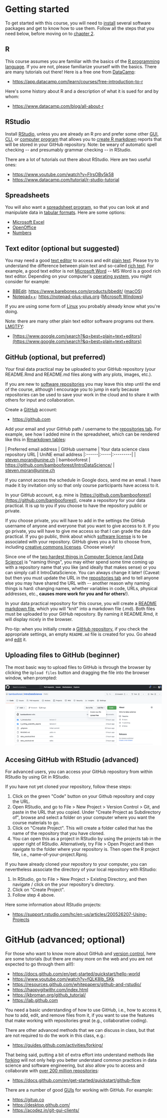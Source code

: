 # Getting started

To get started with this course, you will need to [install](https://en.wikipedia.org/wiki/Installation_(computer_programs)) several software packages and get to know how to use them. Follow all the steps that you need below, before moving on to [chapter 2](https://github.com/bambooforest/IntroDataScience/2_writing_scientific_reports).


## R

This course assumes you are familiar with the basics of the [R programming language](https://en.wikipedia.org/wiki/R_(programming_language)). If you are not, please familiarize yourself with the basics. There are many tutorials out there! Here is a free one from [DataCamp](https://www.datacamp.com):

* https://app.datacamp.com/learn/courses/free-introduction-to-r

Here's some history about R and a description of what it is sued for and by whom:

* https://www.datacamp.com/blog/all-about-r


## RStudio

Install [RStudio](https://www.rstudio.com), unless you are already an R pro and prefer some other [GUI](https://en.wikipedia.org/wiki/Graphical_user_interface), [CLI](https://en.wikipedia.org/wiki/Command-line_interface), or [computer program](https://en.wikipedia.org/wiki/Computer_program) that allows you to [create R markdown](https://rmarkdown.rstudio.com/authoring_quick_tour.html) reports that will be stored in your GitHub repository. Note: be weary of automatic spell checking -- and presumably grammar checking -- in RStudio.

There are a lot of tutorials out there about RStudio. Here are two useful ones:

* https://www.youtube.com/watch?v=FIrsOBy5k58
* https://www.datacamp.com/tutorial/r-studio-tutorial


## Spreadsheets

You will also want a [spreadsheet program](https://en.wikipedia.org/wiki/Spreadsheet), so that you can look at and manipulate data in [tabular formats](https://en.wikipedia.org/wiki/Table_(information)). Here are some options:

* [Microsoft Excel](https://en.wikipedia.org/wiki/Microsoft_Excel)
* [OpenOffice](https://en.wikipedia.org/wiki/Apache_OpenOffice)
* [Numbers](https://en.wikipedia.org/wiki/Numbers_(spreadsheet))


## Text editor (optional but suggested)

You may need a good [text editor](https://en.wikipedia.org/wiki/Text_editor) to access and edit [plain text](https://en.wikipedia.org/wiki/Plain_text). Please try to understand the difference between plain text and so-called [rich text](https://en.wikipedia.org/wiki/Formatted_text). For example, a good text editor is not [Microsoft Word](https://en.wikipedia.org/wiki/Microsoft_Word) -- MS Word is a good rich text editor. Depending on your computer's [operating system](https://en.wikipedia.org/wiki/Operating_system), you might consider for example:

* [BBEdit](https://en.wikipedia.org/wiki/BBEdit): https://www.barebones.com/products/bbedit/ ([macOS](https://en.wikipedia.org/wiki/MacOS)) 
* [Notepad++](https://en.wikipedia.org/wiki/Notepad%2B%2B): https://notepad-plus-plus.org ([Microsoft Windows](https://en.wikipedia.org/wiki/Microsoft_Windows))

If you are using some form of [Linux](https://en.wikipedia.org/wiki/Linux) you probably already know what you're doing.

Note: there are many other plain text editor software programs out there. [LMGTFY](https://www.dictionary.com/e/slang/lmgtfy/):

* [https://www.google.com/search?&q=best+plain+text+editors](https://www.google.com/search?&q=best+plain+text+editors)


## GitHub (optional, but preferred)

Your final data practical may be uploaded to your GitHub repository (your README.Rmd and README.md files along with any plots, images, etc.). 

If you are new to [software repositories](https://en.wikipedia.org/wiki/Software_repository) you may leave this step until the end of the course, although I encourage you to jump in early because repositories can be used to save your work in the cloud and to share it with others for input and collaboration.

Create a [GitHub](https://en.wikipedia.org/wiki/GitHub) account:

* https://github.com

Add your email and your GitHub path / username to the [repositories tab](https://docs.google.com/spreadsheets/d/1di-H7lsmdkT1RJlsXERkIcBSE4Y6XKIwPdulyaZ13DM/edit#gid=788106030&range=A1). For example, see how I added mine in the spreadsheet, which can be rendered like this in [Rmarkdown tables](https://dereksonderegger.github.io/570L/15-rmarkdown-tricks.html):

| Preferred email address | GitHub username | Your data science class repository URL | UniNE email address
|:------|:-----|:---------|
| steven.moran@unine.ch | bambooforest | https://github.com/bambooforest/IntroDataScience/ | steven.moran@unine.ch

If you cannot access the schedule in Google docs, send me an email. I have made it by invitation only so that only course participants have access to it.

In your GitHub account, e.g. mine is [https://github.com/bambooforest](https://github.com/bambooforest), create a repository for your data practical. It is up to you if you choose to have the repository public or private. 

If you choose private, you will have to add in the settings the GitHub username of anyone and everyone that you want to give access to it. If you go private, you will have to give me access so that I can grade the data practical. If you go public, think about which [software license](https://en.wikipedia.org/wiki/Software_license) is to be associated with your repository. GitHub gives you a list to choose from, including [creative commons licenses](https://creativecommons.org/licenses/). Choose wisely!

Since one of the [two hardest things in Computer Science (and Data Science)](https://martinfowler.com/bliki/TwoHardThings.html) is "naming things", you may either spend some time coming up with a repository name that you like (and ideally that makes sense) or you can simply call it IntroDataScience. You can always change it later! (Caveat: but then you must update the URL in the [repositories tab](https://docs.google.com/spreadsheets/d/1di-H7lsmdkT1RJlsXERkIcBSE4Y6XKIwPdulyaZ13DM/edit#gid=788106030&range=A1) and to tell anyone else you may have shared the URL with -- another reason why naming things is hard: changing names, whether variables in code, URLs, physical addresses, etc., **causes more work for you and for others**!).

In your data practical repository for this course, you will create a [README markdown file](README.Rmd), which you will "knit" into a markdown file (.md). Both files must be uploaded to your GitHub repository. By naming it README.Rmd, it will display nicely in the browser.

Pro-tip: when you initially create a [GitHub repository](https://docs.github.com/en/get-started/quickstart/create-a-repo), if you check the appropriate settings, an empty `README.md` file is created for you. Go ahead and [edit](https://docs.github.com/en/repositories/working-with-files/managing-files/editing-files) it.


## Uploading files to GitHub (beginner)

The most basic way to upload files to GitHub is through the browser by clicking the `Upload files` button and dragging the file into the browser window, when prompted:

![Upload to GitHub.](upload.png)


## Accesing GitHub with RStudio (advanced)

For advanced users, you can access your GitHub repository from within RStudio by using Git in RStudio.

If you have not yet cloned your repository, follow these steps:

1. Click on the green "Code" button on your Github repository and copy the URL.
2. Open RStudio, and go to File > New Project > Version Control > Git, and paste in the URL that you  copied. Under "Create Project as Subdirectory of", browse and select a folder on your computer where you want the course materials to go.
3. Click on "Create Project". This will create a folder called that has the name of the repository that you have cloned.
4. You can open this as a project in RStudio by using the projects tab in the upper right of RStudio. Alternatively, try File > Open Project and then navigate to the folder where your repository is. Then open the R project file, i.e., name-of-your-project.Rproj.


If you have already cloned your repository to your computer, you can nevertheless associate the directory of your local repository with RStudio:

1. In RStudio, go to File > New Project > Existing Directory, and then navigate / click on the your repository's directory.
2. Click on "Create Project".
3. Follow step 4 above.

Here some information about RStudio projects:

* https://support.rstudio.com/hc/en-us/articles/200526207-Using-Projects


# GitHub (advanced; optional)

For those who want to know more about GitHub and [version control](https://en.wikipedia.org/wiki/Distributed_version_control), here are some tutorials (but there are many more on the web and you are not expected to go through them all!):

* https://docs.github.com/en/get-started/quickstart/hello-world
* https://www.youtube.com/watch?v=fQLK8Ib_SKk
* https://resources.github.com/whitepapers/github-and-rstudio/
* https://happygitwithr.com/index.html
* https://kbroman.org/github_tutorial/
* https://lab.github.com

You need a basic understanding of how to use GitHub, i.e., how to access it, how to add, edit, and remove files from it, if you want to use the features that make working with repositories great (e.g., collaborative coding).

There are other advanced methods that we can discuss in class, but that are not required to do the work in this class, e.g.:

* https://guides.github.com/activities/forking/

That being said, putting a bit of extra effort into understand methods like [forking](https://en.wikipedia.org/wiki/Fork_(software_development)) will not only help you better understand common practices in data science and software engineering, but also allow you to access and collaborate with [over 200 million repositories](https://en.wikipedia.org/wiki/GitHub):

* https://docs.github.com/en/get-started/quickstart/github-flow

There are a number of good [GUIs](https://en.wikipedia.org/wiki/Graphical_user_interface) for working with GitHub. For example:

* https://gitup.co
* https://desktop.github.com/
* https://acodez.in/git-gui-clients/



